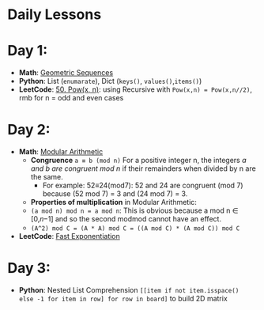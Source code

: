 # Daily Lessons

# Day 1: 
- **Math**: [Geometric Sequences](https://www.mathsisfun.com/algebra/sequences-sums-geometric.html)
- **Python**: List (`enumarate`), Dict (`keys()`, `values()`,`items()`)
- **LeetCode**: [50. Pow(x, n)](https://leetcode.com/problems/powx-n/): using Recursive with `Pow(x,n) = Pow(x,n//2)`, rmb for n = odd and even cases
# Day 2: 
- **Math**: [Modular Arithmetic](https://brilliant.org/wiki/modular-arithmetic/)
  - **Congruence** `a ≡ b (mod n)` For a positive integer n, the integers *a and b are congruent mod n* if their remainders when divided by n are the same.
    - For example: 52≡24(mod7): 52 and 24 are congruent (mod 7) because (52 mod 7) = 3 and (24 mod 7) = 3.
  - **Properties of multiplication** in Modular Arithmetic:
  - `(a mod n) mod n = a mod n`: This is obvious because a mod n ∈ [0,𝑛−1] and so the second modmod cannot have an effect.
  - `(A^2) mod C = (A * A) mod C = ((A mod C) * (A mod C)) mod C`
- **LeetCode**: [Fast Exponentiation](https://youtu.be/-3Lt-EwR_Hw)
# Day 3:
- **Python**: Nested List Comprehension `[[item if not item.isspace() else -1 for item in row] for row in board]` to build 2D matrix
